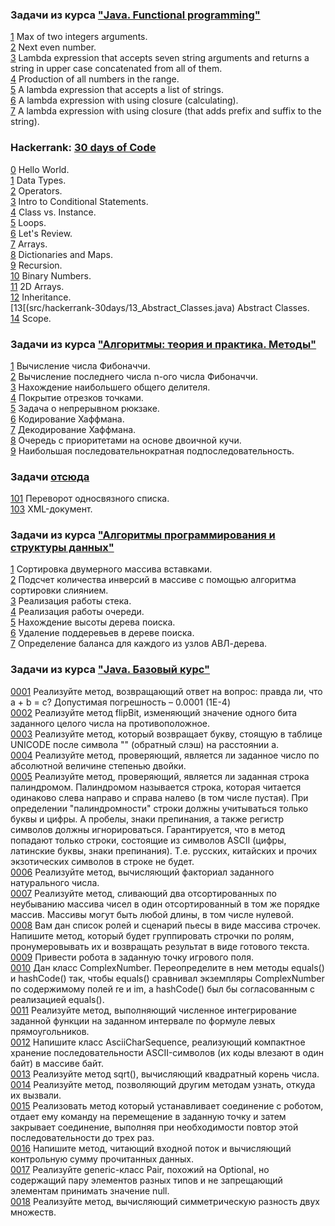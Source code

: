### Задачи из курса ["Java. Functional programming"](https://stepik.org/course/1595/syllabus)  
  
[1](src/functional/1.java) Max of two integers arguments.  
[2](src/functional/2.java) Next even number.  
[3](src/functional/3.java) Lambda expression that accepts seven string arguments and returns a string in upper case concatenated from all of them.  
[4](src/functional/4.java) Production of all numbers in the range.  
[5](src/functional/5.java) A lambda expression that accepts a list of strings.  
[6](src/functional/6.java) A lambda expression with using closure (calculating).  
[7](src/functional/7.java) A lambda expression with using closure (that adds prefix and suffix to the string).    
  
  
  
### Hackerrank: [30 days of Code](https://www.hackerrank.com/domains/tutorials/30-days-of-code)  
[0](src/hackerrank-30days/0_Hello_World.java) Hello World.  
[1](src/hackerrank-30days/1_Data_Types.java) Data Types.  
[2](src/hackerrank-30days/2_Operators.java) Operators.  
[3](src/hackerrank-30days/3_Intro_to_Conditional_Statements.java) Intro to Conditional Statements.  
[4](src/hackerrank-30days/4_Class_vs_Instance.java) Class vs. Instance.  
[5](src/hackerrank-30days/5_Loops.java) Loops.  
[6](src/hackerrank-30days/6_Let's_Review.java) Let's Review.  
[7](src/hackerrank-30days/7_Arrays.java) Arrays.  
[8](src/hackerrank-30days/8_Dictionaries_and_Maps.java) Dictionaries and Maps.  
[9](src/hackerrank-30days/9_Recursion.java) Recursion.  
[10](src/hackerrank-30days/10_Binary_Numbers.java) Binary Numbers.  
[11](src/hackerrank-30days/11_2D_Arrays.java) 2D Arrays.  
[12](src/hackerrank-30days/12_Inheritance.java) Inheritance.  
[13[(src/hackerrank-30days/13_Abstract_Classes.java) Abstract Classes.  
[14](src/hackerrank-30days/14_Scope.java) Scope.  
  
  
  
### Задачи из курса ["Алгоритмы: теория и практика. Методы"](https://stepik.org/course/217/syllabus)  
  
[1](src/stepik-algorithms-methods/smallFibonacci.java) Вычисление числа Фибоначчи.  
[2](src/stepik-algorithms-methods/fibonacciLastNumber.java) Вычисление последнего числа n-ого числа Фибоначчи.  
[3](src/stepik-algorithms-methods/greatestcommondivisor.java) Нахождение наибольшего общего делителя.  
[4](src/stepik-algorithms-methods/coverSegments.java) Покрытие отрезков точками.  
[5](src/stepik-algorithms-methods/knapsack.java) Задача о непрерывном рюкзаке.  
[6](src/stepik-algorithms-methods/huffmancode.java) Кодирование Хаффмана.  
[7](src/stepik-algorithms-methods/huffmandecode.java) Декодирование Хаффмана.  
[8](src/stepik-algorithms-methods/priorityqueue.java) Очередь с приоритетами на основе двоичной кучи.  
[9](src/stepik-algorithms-methods/longestsubsequence.java) Наибольшая последовательнократная подпоследовательность.  
  
  
  
### Задачи [отсюда](http://acm.sgu.ru/mobiledev17/problemset.php)    
  
[101](src/list-reverse.java) Переворот односвязного списка.   
[103](src/xmldoc.java) XML-документ.   
   
    
	
### Задачи из курса ["Алгоритмы программирования и структуры данных"](https://openedu.ru/course/ITMOUniversity/PADS/)   
   
[1](src/openedu-algorithms/sortland.java) Сортировка двумерного массива вставками.  
[2](src/openedu-algorithms/inversionscount.java) Подсчет количества инверсий в массиве с помощью алгоритма сортировки слиянием.  
[3](src/openedu-algorithms/stack.java) Реализация работы стека.   
[4](src/openedu-algorithms/fifo.java) Реализация работы очереди.  
[5](src/openedu-algorithms/binarytreeheight.java) Нахождение высоты дерева поиска.  
[6](src/openedu-algorithms/binarysubtreeremove.java) Удаление поддеревьев в дереве поиска.  
[7](src/openedu-algorithms/avlbalance.java) Определение баланса для каждого из узлов АВЛ-дерева.  
  
  
  
### Задачи из курса ["Java. Базовый курс"](https://stepik.org/course/187/syllabus)    
  
[0001](src/stepik-java-introduction/0001.java) Реализуйте метод, возвращающий ответ на вопрос: правда ли, что a + b = c? Допустимая погрешность – 0.0001 (1E-4)  
[0002](src/stepik-java-introduction/0002.java) Реализуйте метод flipBit, изменяющий значение одного бита заданного целого числа на противоположное.  
[0003](src/stepik-java-introduction/0003.java) Реализуйте метод, который возвращает букву, стоящую в таблице UNICODE после символа "\" (обратный слэш) на расстоянии a.  
[0004](src/stepik-java-introduction/0004.java) Реализуйте метод, проверяющий, является ли заданное число по абсолютной величине степенью двойки.  
[0005](src/stepik-java-introduction/0005.java) Реализуйте метод, проверяющий, является ли заданная строка палиндромом. Палиндромом называется строка, которая читается одинаково слева направо и справа налево (в том числе пустая). При определении "палиндромности" строки должны учитываться только буквы и цифры. А пробелы, знаки препинания, а также регистр символов должны игнорироваться. Гарантируется, что в метод попадают только строки, состоящие из символов ASCII (цифры, латинские буквы, знаки препинания). Т.е. русских, китайских и прочих экзотических символов в строке не будет.  
[0006](src/stepik-java-introduction/0006.java) Реализуйте метод, вычисляющий факториал заданного натурального числа.  
[0007](src/stepik-java-introduction/0007.java) Реализуйте метод, сливающий два отсортированных по неубыванию массива чисел в один отсортированный в том же порядке массив. Массивы могут быть любой длины, в том числе нулевой.  
[0008](src/stepik-java-introduction/0008.java) Вам дан список ролей и сценарий пьесы в виде массива строчек. Напишите метод, который будет группировать строчки по ролям, пронумеровывать их и возвращать результат в виде готового текста.  
[0009](src/stepik-java-introduction/0009.java) Привести робота в заданную точку игрового поля.  
[0010](src/stepik-java-introduction/0010.java) Дан класс ComplexNumber. Переопределите в нем методы equals() и hashCode() так, чтобы equals() сравнивал экземпляры ComplexNumber по содержимому полей re и im, а hashCode() был бы согласованным с реализацией equals().  
[0011](src/stepik-java-introduction/0011.java) Реализуйте метод, выполняющий численное интегрирование заданной функции на заданном интервале по формуле левых прямоугольников.  
[0012](src/stepik-java-introduction/0012.java) Напишите класс AsciiCharSequence, реализующий компактное хранение последовательности ASCII-символов (их коды влезают в один байт) в массиве байт.  
[0013](src/stepik-java-introduction/0013.java) Реализуйте метод sqrt(), вычисляющий квадратный корень числа.  
[0014](src/stepik-java-introduction/0014.java) Реализуйте метод, позволяющий другим методам узнать, откуда их вызвали.  
[0015](src/stepik-java-introduction/0015.java) Реализовать метод который устанавливает соединение с роботом, отдает ему команду на перемещение в заданную точку и затем закрывает соединение, выполняя при необходимости повтор этой последовательности до трех раз.  
[0016](src/stepik-java-introduction/0016.java) Напишите метод, читающий входной поток и вычисляющий контрольную сумму прочитанных данных.  
[0017](src/stepik-java-introduction/0017.java) Реализуйте generic-класс Pair, похожий на Optional, но содержащий пару элементов разных типов и не запрещающий элементам принимать значение null.  
[0018](src/stepik-java-introduction/0018.java) Реализуйте метод, вычисляющий симметрическую разность двух множеств.  

